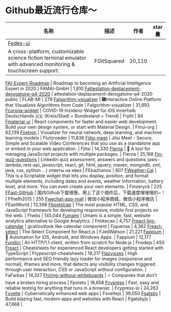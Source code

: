 # Github最近流行仓库～

| 名称  | 描述  | 作者  | star量 |
| --- | --- | --- | ----- |
| [Fedex-ui](https://github.com%2FGitSquared%2Fedex-ui)
 | A cross-platform, customizable science fiction terminal emulator with advanced monitoring & touchscreen support. | FGitSquared | 20,110
[FAI-Expert-Roadmap](https://github.com%2FAMAI-GmbH%2FAI-Expert-Roadmap)
 | Roadmap to becoming an Artificial Intelligence Expert in 2020 | FAMAI-GmbH | 1,810
[Fattestation-deplacement-derogatoire-q4-2020](https://github.com%2FLAB-MI%2Fattestation-deplacement-derogatoire-q4-2020)
 | attestation-deplacement-derogatoire-q4-2020 public | FLAB-MI | 279
[Falgorithm-visualizer](https://github.com%2Falgorithm-visualizer%2Falgorithm-visualizer)
 | 🎆Interactive Online Platform that Visualizes Algorithms from Code | Falgorithm-visualizer | 31,893
[Fcorona-widget](https://github.com%2Frphl%2Fcorona-widget)
 | COVID-19 Inzidenz-Widget für iOS innerhalb Deutschlands 🇩🇪 (Kreis/Stadt + Bundesland + Trend) | Frphl | 84
[Fmaterial-ui](https://github.com%2Fmui-org%2Fmaterial-ui)
 | React components for faster and easier web development. Build your own design system, or start with Material Design. | Fmui-org | 62,139
[Fnetron](https://github.com%2Flutzroeder%2Fnetron)
 | Visualizer for neural network, deep learning, and machine learning models | Flutzroeder | 11,836
[Fjitsi-meet](https://github.com%2Fjitsi%2Fjitsi-meet)
 | Jitsi Meet - Secure, Simple and Scalable Video Conferences that you use as a standalone app or embed in your web application. | Fjitsi | 14,330
[Flerna](https://github.com%2Flerna%2Flerna)
 | 🐉 A tool for managing JavaScript projects with multiple packages. | Flerna | 25,188
[Fin-quiz-questions](https://github.com%2FEbazhanov%2Fin-quiz-questions)
 | Linkedin quiz assessment, answers and questions (aws-lambda, rest-api, javascript, react, git, html, jquery, maven, mongodb, xml, java, css, python ...) ответы на квиз | FEbazhanov | 807
[FWeather-Cal](https://github.com%2Fmzeryck%2FWeather-Cal)
 | This is a Scriptable widget that lets you display, position, and format multiple elements, including dates and events, weather information, battery level, and more. You can even create your own elements. | Fmzeryck | 225
[FFast-GitHub](https://github.com%2Ffhefh2015%2FFast-GitHub)
 | 国内Github下载很慢，用上了这个插件后，下载速度嗖嗖嗖的~！ | Ffhefh2015 | 255
[Fwechat-app-mall](https://github.com%2FEastWorld%2Fwechat-app-mall)
 | 微信小程序商城，微信小程序微店 | FEastWorld | 13,398
[Fbootstrap](https://github.com%2Ftwbs%2Fbootstrap)
 | The most popular HTML, CSS, and JavaScript framework for developing responsive, mobile first projects on the web. | Ftwbs | 145,044
[Fumami](https://github.com%2Fmikecao%2Fumami)
 | Umami is a simple, fast, website analytics alternative to Google Analytics. | Fmikecao | 4,757
[Freact-big-calendar](https://github.com%2Fjquense%2Freact-big-calendar)
 | gcal/outlook like calendar component | Fjquense | 4,362
[Freact-select](https://github.com%2FJedWatson%2Freact-select)
 | The Select Component for React.js | FJedWatson | 21,221
[Fappium](https://github.com%2Fappium%2Fappium)
 | 📱 Automation for iOS, Android, and Windows Apps. | Fappium | 12,177
[Fundici](https://github.com%2Fnodejs%2Fundici)
 | An HTTP/1.1 client, written from scratch for Node.js | Fnodejs | 450
[Freact](https://github.com%2Ftypescript-cheatsheets%2Freact)
 | Cheatsheets for experienced React developers getting started with TypeScript | Ftypescript-cheatsheets | 19,217
[Flazysizes](https://github.com%2FaFarkas%2Flazysizes)
 | High performance and SEO friendly lazy loader for images (responsive and normal), iframes and more, that detects any visibility changes triggered through user interaction, CSS or JavaScript without configuration. | FaFarkas | 14,327
[Fhiring-without-whiteboards](https://github.com%2Fpoteto%2Fhiring-without-whiteboards)
 | ⭐️ Companies that don't have a broken hiring process | Fpoteto | 18,658
[Fcypress](https://github.com%2Fcypress-io%2Fcypress)
 | Fast, easy and reliable testing for anything that runs in a browser. | Fcypress-io | 24,263
[Fsvelte](https://github.com%2Fsveltejs%2Fsvelte)
 | Cybernetically enhanced web apps | Fsveltejs | 39,050
[Fgatsby](https://github.com%2Fgatsbyjs%2Fgatsby)
 | Build blazing fast, modern apps and websites with React | Fgatsbyjs | 47,668 |
